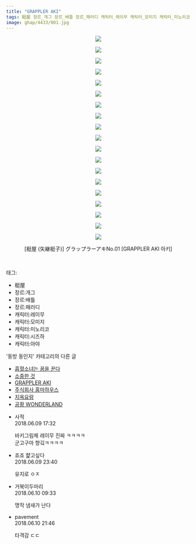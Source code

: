 ```yaml
---
title: "GRAPPLER AKI"
tags: 梃屋 장르_개그 장르_배틀 장르_패러디 캐릭터_레이무 캐릭터_모미지 캐릭터_미노리코 캐릭터_시즈하 캐릭터_아야 矢継梃子 동방_동인지
image: ghap/4433/001.jpg
---
```

<div class="article">
<p style="text-align: center; clear: none; float: none;"><img src="{{ site.nasurl }}/ghap/4433/001.jpg"/></p>
<p style="text-align: center; clear: none; float: none;"><img src="{{ site.nasurl }}/ghap/4433/002.jpg"/></p>
<p style="text-align: center; clear: none; float: none;"><img src="{{ site.nasurl }}/ghap/4433/003.jpg"/></p>
<p style="text-align: center; clear: none; float: none;"><img src="{{ site.nasurl }}/ghap/4433/004.jpg"/></p>
<p style="text-align: center; clear: none; float: none;"><img src="{{ site.nasurl }}/ghap/4433/005.jpg"/></p>
<p style="text-align: center; clear: none; float: none;"><img src="{{ site.nasurl }}/ghap/4433/006.jpg"/></p>
<p style="text-align: center; clear: none; float: none;"><img src="{{ site.nasurl }}/ghap/4433/007.jpg"/></p>
<p style="text-align: center; clear: none; float: none;"><img src="{{ site.nasurl }}/ghap/4433/008.jpg"/></p>
<p style="text-align: center; clear: none; float: none;"><img src="{{ site.nasurl }}/ghap/4433/009.jpg"/></p>
<p style="text-align: center; clear: none; float: none;"><img src="{{ site.nasurl }}/ghap/4433/010.jpg"/></p>
<p style="text-align: center; clear: none; float: none;"><img src="{{ site.nasurl }}/ghap/4433/011.jpg"/></p>
<p style="text-align: center; clear: none; float: none;"><img src="{{ site.nasurl }}/ghap/4433/012.jpg"/></p>
<p style="text-align: center; clear: none; float: none;"><img src="{{ site.nasurl }}/ghap/4433/013.jpg"/></p>
<p style="text-align: center; clear: none; float: none;"><img src="{{ site.nasurl }}/ghap/4433/014.jpg"/></p>
<p style="text-align: center; clear: none; float: none;"><img src="{{ site.nasurl }}/ghap/4433/015.jpg"/></p>
<p style="text-align: center; clear: none; float: none;"><img src="{{ site.nasurl }}/ghap/4433/016.jpg"/></p>
<p style="text-align: center; clear: none; float: none;"><img src="{{ site.nasurl }}/ghap/4433/017.jpg"/></p>
<p style="text-align: center; clear: none; float: none;"><img src="{{ site.nasurl }}/ghap/4433/018.jpg"/></p>
<p style="text-align: center; clear: none; float: none;"><img src="{{ site.nasurl }}/ghap/4433/019.jpg"/></p>
<p style="text-align: center; clear: none; float: none;">[梃屋 (矢継梃子)] グラップラーアキNo.01 [GRAPPLER AKI 아키]</p>
<p><br/></p>
</div><div class="tagTrail">
<p>태그: </p>
<ul>
<li>梃屋</li>
<li>장르:개그</li>
<li>장르:배틀</li>
<li>장르:패러디</li>
<li>캐릭터:레이무</li>
<li>캐릭터:모미지</li>
<li>캐릭터:미노리코</li>
<li>캐릭터:시즈하</li>
<li>캐릭터:아야</li>
</ul>
</div><div class="another">
<p>'동방 동인지' 카테고리의 다른 글</p>
<ul>
<li><a href="/2018-06-09-ghap_4437">흡혈소녀는 꿈을 꾼다</a></li>
<li><a href="/2018-06-09-ghap_4435">소중한 것</a></li>
<li><a href="/2018-06-09-ghap_4433">GRAPPLER AKI</a></li>
<li><a href="/2018-06-09-ghap_4431">주식회사 홍마하우스</a></li>
<li><a href="/2018-06-09-ghap_4430">지옥요람</a></li>
<li><a href="/2018-06-09-ghap_4429">공황 WONDERLAND</a></li>
</ul>
</div><div class="cb_module cb_fluid">
<div class="cb_wrt cb_profile">
<div class="comment">
<ul>
<li class="cb_thumb_off" id="comment15268499">
<div class="cb_comment_area">
<div class="cb_info_area">
<div class="cb_section">
<span class="cb_nick_name">사적</span>
</div>
<div class="cb_section">
<span class="cb_date">2018.06.09 17:32 </span>
</div>
</div>
<div class="cb_dsc_comment">
<p class="cb_dsc">
											바키그림체 레이무 진짜 ㅋㅋㅋㅋ<br/>
군고구마 향깈ㅋㅋㅋㅋ
										</p>
</div>
</div></li>
<li class="cb_thumb_off" id="comment15268616">
<div class="cb_comment_area">
<div class="cb_info_area">
<div class="cb_section">
<span class="cb_nick_name">죠죠 햝고싶다</span>
</div>
<div class="cb_section">
<span class="cb_date">2018.06.09 23:40 </span>
</div>
</div>
<div class="cb_dsc_comment">
<p class="cb_dsc">
											유지로 ㅇㅈ
										</p>
</div>
</div></li>
<li class="cb_thumb_off" id="comment15268759">
<div class="cb_comment_area">
<div class="cb_info_area">
<div class="cb_section">
<span class="cb_nick_name">거북이두마리</span>
</div>
<div class="cb_section">
<span class="cb_date">2018.06.10 09:33 </span>
</div>
</div>
<div class="cb_dsc_comment">
<p class="cb_dsc">
											명작 냄새가 난다<br/>
</p>
</div>
</div></li>
<li class="cb_thumb_off" id="comment15268948">
<div class="cb_comment_area">
<div class="cb_info_area">
<div class="cb_section">
<span class="cb_nick_name">pavement</span>
</div>
<div class="cb_section">
<span class="cb_date">2018.06.10 21:46 </span>
</div>
</div>
<div class="cb_dsc_comment">
<p class="cb_dsc">
											타격감 ㄷㄷ
										</p>
</div>
</div></li>
</ul>
</div>
</div><!-- commentList close -->
</div>